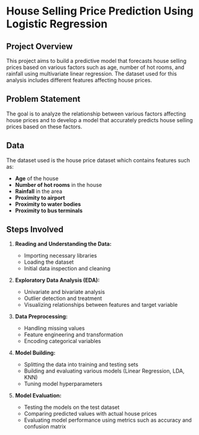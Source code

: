 # House Selling Price Prediction Using Logistic Regression

## Project Overview

This project aims to build a predictive model that forecasts house selling prices based on various factors such as age, number of hot rooms, and rainfall using multivariate linear regression. The dataset used for this analysis includes different features affecting house prices.

## Problem Statement

The goal is to analyze the relationship between various factors affecting house prices and to develop a model that accurately predicts house selling prices based on these factors.

## Data

The dataset used is the house price dataset which contains features such as:
- **Age** of the house
- **Number of hot rooms** in the house
- **Rainfall** in the area
- **Proximity to airport**
- **Proximity to water bodies**
- **Proximity to bus terminals**

## Steps Involved

1. **Reading and Understanding the Data:**
   - Importing necessary libraries
   - Loading the dataset
   - Initial data inspection and cleaning

2. **Exploratory Data Analysis (EDA):**
   - Univariate and bivariate analysis
   - Outlier detection and treatment
   - Visualizing relationships between features and target variable

3. **Data Preprocessing:**
   - Handling missing values
   - Feature engineering and transformation
   - Encoding categorical variables

4. **Model Building:**
   - Splitting the data into training and testing sets
   - Building and evaluating various models (Linear Regression, LDA, KNN)
   - Tuning model hyperparameters

5. **Model Evaluation:**
   - Testing the models on the test dataset
   - Comparing predicted values with actual house prices
   - Evaluating model performance using metrics such as accuracy and confusion matrix
